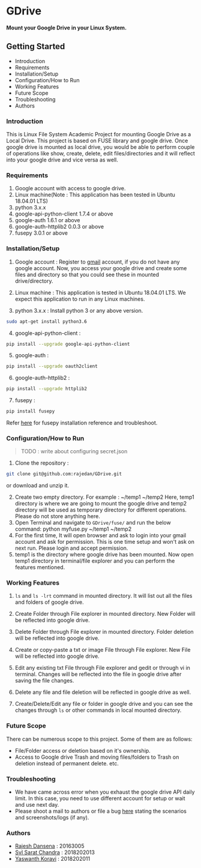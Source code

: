 # GDrive

**Mount your Google Drive in your Linux System.**

## Getting Started
* Introduction
* Requirements
* Installation/Setup
* Configuration/How to Run
* Working Features
* Future Scope
* Troubleshooting
* Authors

### Introduction
This is Linux File System Academic Project for mounting Google Drive as a Local Drive.
This project is based on FUSE library and google drive. Once google drive is mounted as local drive, 
you would be able to perform couple of operations like show, create, delete, edit files/directories 
and it will reflect into your google drive and vice versa as well.

### Requirements

1. Google account with access to google drive.
2. Linux machine(Note : This application has been tested in Ubuntu 18.04.01 LTS)
3. python                   3.x.x
4. google-api-python-client	1.7.4 or above
5. google-auth	            1.6.1 or above
6. google-auth-httplib2	    0.0.3 or above
7. fusepy                   3.0.1 or above

### Installation/Setup

1. Google account : Register to [gmail](https://www.google.com/gmail/) account, if you do not have any google account. Now, you access your google drive and 
create some files and directory so that you could see these in mounted drive/directory.

2. Linux machine : This application is tested in Ubuntu 18.04.01 LTS. We expect this application to run in any Linux machines.

3. python 3.x.x : Install python 3 or any above version.
```bash
sudo apt-get install python3.6
```

4. google-api-python-client	:
```bash
pip install --upgrade google-api-python-client
```
5. google-auth :
```bash
pip install --upgrade oauth2client
```

6. google-auth-httplib2 :
```bash
pip install --upgrade httplib2
```

7. fusepy :
```bash
pip install fusepy
```
Refer [here](https://pypi.org/project/fusepy/) for fusepy installation reference and troubleshoot.

### Configuration/How to Run
>TODO : write about configuring secret.json
1. Clone the repository :
```bash
git clone git@github.com:rajedan/GDrive.git
```
or download and unzip it.

2. Create two empty directory. For example : ~/temp1 ~/temp2
Here, temp1 directory is where we are going to mount the google drive and 
temp2 directory will be used as temporary directory for different operations. 
Please do not store anything here.
3. Open Terminal and navigate to ```GDrive/fuse/``` and run the below command:
python myfuse.py ~/temp1 ~/temp2
4. For the first time, It will open browser and ask to login into your gmail account and 
ask for permission. This is one time setup and won't ask on next run. Please login and accept permission.
5. temp1 is the directory where google drive has been mounted. Now open temp1 directory in terminal/file explorer and you can perform the features mentioned.

### Working Features
1. ```ls``` and ```ls -lrt``` command in mounted directory. It will list out all the files and folders of google drive.

2. Create Folder through File explorer in mounted directory. New Folder will be reflected into google drive.

3. Delete Folder through File explorer in mounted directory. Folder deletion will be reflected into google drive.

4. Create or copy-paste a txt or image File through File explorer. New File will be reflected into google drive.

5. Edit any existing txt File through File explorer and gedit or through vi in terminal. Changes will be reflected into the file in google drive after saving the file changes.

6. Delete any file and file deletion will be reflected in google drive as well.

7. Create/Delete/Edit any file or folder in google drive and you can see the changes through ```ls``` or other commands in local mounted directory.

### Future Scope

There can be numerous scope to this project. Some of them are as follows:
* File/Folder access or deletion based on it's ownership.
* Access to Google drive Trash and moving files/folders to Trash on deletion instead of permanent delete. etc.

### Troubleshooting

* We have came across error when you exhaust the google drive API daily limit. In this case, you need to use different account for setup or wait and use next day.
* Please shoot a mail to authors or file a bug [here](https://github.com/rajedan/GDrive/issues) stating the scenarios and screenshots/logs (if any).

### Authors

* [Rajesh Dansena](https://github.com/rajedan) : 20163005
* [Svl Sarat Chandra](https://github.com/saratIIIT) : 2018202013
* [Yaswanth Koravi](https://github.com/yaswanthkoravi) : 2018202011


